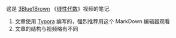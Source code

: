 这是 [3Blue1Brown](https://space.bilibili.com/88461692#/) 《[线性代数](https://space.bilibili.com/88461692#/channel/detail?cid=9450)》视频的笔记.

1. 文章使用 [Typora](https://www.typora.io/) 编写的，强烈推荐用这个 MarkDown 编辑器观看
2. 文章的结构与视频略有不同

